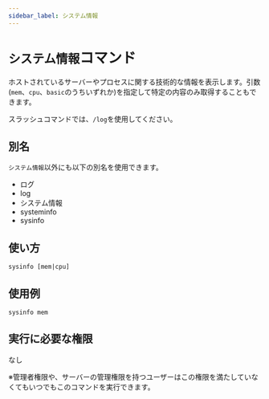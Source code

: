 ```yaml
---
sidebar_label: システム情報
---
```

# `システム情報`コマンド
ホストされているサーバーやプロセスに関する技術的な情報を表示します。引数(`mem`、`cpu`、`basic`のうちいずれか)を指定して特定の内容のみ取得することもできます。

スラッシュコマンドでは、`/log`を使用してください。

## 別名
`システム情報`以外にも以下の別名を使用できます。

- ログ
- log
- システム情報
- systeminfo
- sysinfo

## 使い方
```
sysinfo [mem|cpu]
```

## 使用例
```
sysinfo mem
```


## 実行に必要な権限
なし

※管理者権限や、サーバーの管理権限を持つユーザーはこの権限を満たしていなくてもいつでもこのコマンドを実行できます。
  
